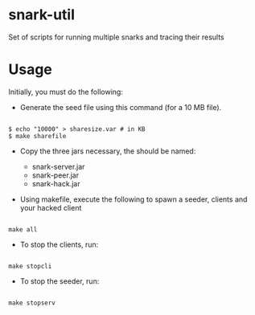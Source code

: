 snark-util
==========

Set of scripts for running multiple snarks and tracing their results

# Usage #

Initially, you must do the following:

- Generate the seed file using this command (for a 10 MB file).

<pre><code>
$ echo "10000" > sharesize.var # in KB
$ make sharefile
</code></pre>

- Copy the three jars necessary, the should be named:

   * snark-server.jar
   * snark-peer.jar
   * snark-hack.jar

- Using makefile, execute the following to spawn a seeder, clients and your hacked client

<pre><code>
make all
</code></pre>

- To stop the clients, run:

<pre><code>
make stopcli
</code></pre>

- To stop the seeder, run:

<pre><code>
make stopserv
</code></pre>
